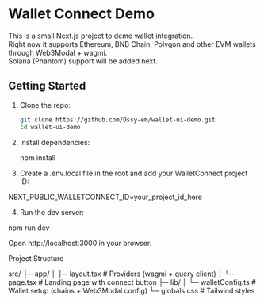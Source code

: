 # Wallet Connect Demo

This is a small Next.js project to demo wallet integration.  
Right now it supports Ethereum, BNB Chain, Polygon and other EVM wallets through Web3Modal + wagmi.  
Solana (Phantom) support will be added next.

## Getting Started

1. Clone the repo:

   ```bash
   git clone https://github.com/Ossy-em/wallet-ui-demo.git
   cd wallet-ui-demo

   ```

2. Install dependencies:

   npm install

3. Create a .env.local file in the root and add your WalletConnect project ID:

NEXT_PUBLIC_WALLETCONNECT_ID=your_project_id_here

4. Run the dev server:

npm run dev

Open http://localhost:3000
in your browser.

Project Structure

src/
├─ app/
│ ├─ layout.tsx # Providers (wagmi + query client)
│ └─ page.tsx # Landing page with connect button
├─ lib/
│ └─ walletConfig.ts # Wallet setup (chains + Web3Modal config)
└─ globals.css # Tailwind styles
